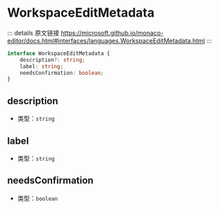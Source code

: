 # WorkspaceEditMetadata
        
::: details 原文链接
https://microsoft.github.io/monaco-editor/docs.html#interfaces/languages.WorkspaceEditMetadata.html
:::

```ts
interface WorkspaceEditMetadata {
    description?: string;
    label: string;
    needsConfirmation: boolean;
}
```

## description
- 类型：`string`
## label
- 类型：`string`
## needsConfirmation
- 类型：`boolean`
